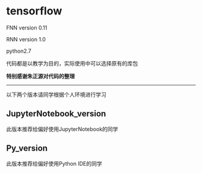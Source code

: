 # tensorflow 

FNN version 0.11

RNN version 1.0

python2.7

代码都是以教学为目的，实际使用中可以选择原有的库包

**特别感谢朱正源对代码的整理**

---

以下两个版本请同学根据个人环境进行学习

## JupyterNotebook_version
此版本推荐给偏好使用JupyterNotebook的同学

## Py_version
此版本推荐给偏好使用Python IDE的同学

